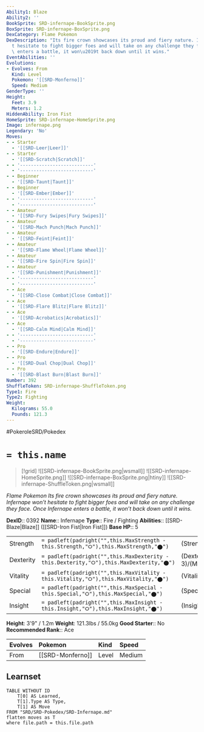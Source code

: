 ```yaml
---
Ability1: Blaze
Ability2: ''
BookSprite: SRD-infernape-BookSprite.png
BoxSprite: SRD-infernape-BoxSprite.png
DexCategory: Flame Pokemon
DexDescription: "Its fire crown showcases its proud and fiery nature. Infernape won\u2019\
  t hesitate to fight bigger foes and will take on any challenge they face. Once Infernape\
  \ enters a battle, it won\u2019t back down until it wins."
EventAbilities: ''
Evolutions:
- Evolves: From
  Kind: Level
  Pokemon: '[[SRD-Monferno]]'
  Speed: Medium
GenderType: ''
Height:
  Feet: 3.9
  Meters: 1.2
HiddenAbility: Iron Fist
HomeSprite: SRD-infernape-HomeSprite.png
Image: infernape.png
Legendary: 'No'
Moves:
- - Starter
  - '[[SRD-Leer|Leer]]'
- - Starter
  - '[[SRD-Scratch|Scratch]]'
- - '---------------------------'
  - '---------------------------'
- - Beginner
  - '[[SRD-Taunt|Taunt]]'
- - Beginner
  - '[[SRD-Ember|Ember]]'
- - '---------------------------'
  - '---------------------------'
- - Amateur
  - '[[SRD-Fury Swipes|Fury Swipes]]'
- - Amateur
  - '[[SRD-Mach Punch|Mach Punch]]'
- - Amateur
  - '[[SRD-Feint|Feint]]'
- - Amateur
  - '[[SRD-Flame Wheel|Flame Wheel]]'
- - Amateur
  - '[[SRD-Fire Spin|Fire Spin]]'
- - Amateur
  - '[[SRD-Punishment|Punishment]]'
- - '---------------------------'
  - '---------------------------'
- - Ace
  - '[[SRD-Close Combat|Close Combat]]'
- - Ace
  - '[[SRD-Flare Blitz|Flare Blitz]]'
- - Ace
  - '[[SRD-Acrobatics|Acrobatics]]'
- - Ace
  - '[[SRD-Calm Mind|Calm Mind]]'
- - '---------------------------'
  - '---------------------------'
- - Pro
  - '[[SRD-Endure|Endure]]'
- - Pro
  - '[[SRD-Dual Chop|Dual Chop]]'
- - Pro
  - '[[SRD-Blast Burn|Blast Burn]]'
Number: 392
ShuffleToken: SRD-infernape-ShuffleToken.png
Type1: Fire
Type2: Fighting
Weight:
  Kilograms: 55.0
  Pounds: 121.3
---
```


#PokeroleSRD/Pokedex

# `= this.name`

> [!grid]
> ![[SRD-infernape-BookSprite.png|wsmall]]
> ![[SRD-infernape-HomeSprite.png]]
> ![[SRD-infernape-BoxSprite.png|htiny]]
> ![[SRD-infernape-ShuffleToken.png|wsmall]]


*Flame Pokemon*
*Its fire crown showcases its proud and fiery nature. Infernape won’t hesitate to fight bigger foes and will take on any challenge they face. Once Infernape enters a battle, it won’t back down until it wins.*

**DexID**:: 0392
**Name**:: Infernape
**Type**:: Fire / Fighting
**Abilities**:: [[SRD-Blaze|Blaze]] ([[SRD-Iron Fist|Iron Fist]])
**Base HP**:: 5

|           |                                                                                        |                                          |
| --------- | -------------------------------------------------------------------------------------- | ---------------------------------------- |
| Strength  | `= padleft(padright("",this.MaxStrength - this.Strength,"⭘"),this.MaxStrength,"⬤")`    | (Strength::3)/(MaxStrength::6)   |
| Dexterity | `= padleft(padright("",this.MaxDexterity - this.Dexterity,"⭘"),this.MaxDexterity,"⬤")` | (Dexterity:: 3)/(MaxDexterity::6) |
| Vitality  | `= padleft(padright("",this.MaxVitality - this.Vitality,"⭘"),this.MaxVitality,"⬤")`    | (Vitality::2)/(MaxVitality::5)   |
| Special   | `= padleft(padright("",this.MaxSpecial - this.Special,"⭘"),this.MaxSpecial,"⬤")`       | (Special::3)/(MaxSpecial::6)     |
| Insight   | `= padleft(padright("",this.MaxInsight - this.Insight,"⭘"),this.MaxInsight,"⬤")`       | (Insight::2)/(MaxInsight::5)     |

**Height**: 3'9" / 1.2m
**Weight**: 121.3lbs / 55.0kg
**Good Starter**:: No
**Recommended Rank**:: Ace

| Evolves   | Pokemon          | Kind   | Speed   |
|:----------|:-----------------|:-------|:--------|
| From      | [[SRD-Monferno]] | Level  | Medium  |

## Learnset

```dataview
TABLE WITHOUT ID
    T[0] AS Learned,
    T[1].Type AS Type,
    T[1] AS Move
FROM "SRD/SRD-Pokedex/SRD-Infernape.md"
flatten moves as T
where file.path = this.file.path
```
